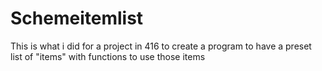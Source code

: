 # Schemeitemlist
This is what i did for a project in 416 to create a program to have a preset list of "items" with functions to use those items
